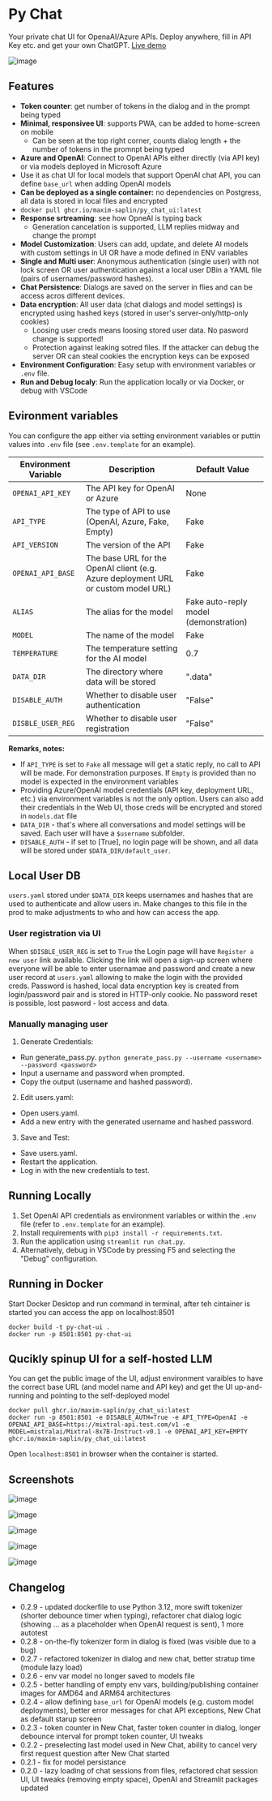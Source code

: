 # Py Chat

Your private chat UI for OpenaAI/Azure APIs. Deploy anywhere, fill in API Key etc. and get your own ChatGPT. [Live demo](https://pychatui.streamlit.app)

![image](https://github.com/maxim-saplin/py_chat_ui/assets/7947027/b097f9bd-795b-44cc-acfd-931b1e889699)

## Features

- **Token counter**: get number of tokens in the dialog and in the prompt being typed
- **Minimal, responsivee UI**: supports PWA, can be added to home-screen on mobile
  - Can be seen at the top right corner, counts dialog length + the number of tokens in the promnpt being typed
- **Azure and OpenAI**: Connect to OpenAI APIs either directly (via API key) or via models deployed in Microsoft Azure
 - Use it as chat UI for local models that support OpenAI chat API, you can define `base_url` when adding OpenAI models
- **Can be deployed as a single container:** no dependencies on Postgress, all data is stored in local files and encrypted
-   `docker pull ghcr.io/maxim-saplin/py_chat_ui:latest`
- **Response srtreaming**: see how OpneAI is typing back
  - Generation cancelation is supported, LLM replies midway and change the prompt
- **Model Customization**: Users can add, update, and delete AI models with custom settings in UI OR have a mode defined in ENV variables
- **Single and Multi user**: Anonymous authentication (single user) with not lock screen OR user authentication against a local user DBin a YAML file (pairs of usernames/password hashes).
- **Chat Persistence**: Dialogs are saved on the server in flies and can be access acros different devices.
- **Data encryption**: All user data (chat dialogs and model settings) is encrypted using hashed keys (stored in user's server-only/http-only cookies)
  - Loosing user creds means loosing stored user data. No pasword change is supported!
  - Protection against leaking sotred files. If the attacker can debug the server OR can steal cookies the encryption keys can be exposed
- **Environment Configuration**: Easy setup with environment variables or `.env` file.
- **Run and Debug localy**: Run the application locally or via Docker, or debug with VSCode

## Evironment variables

You can configure the app either via setting environment variables or puttin values into `.env` file (see `.env.template` for an example).

| Environment Variable | Description | Default Value |
|----------------------|-------------|---------------|
| `OPENAI_API_KEY`     | The API key for OpenAI or Azure | None |
| `API_TYPE`           | The type of API to use (OpenAI, Azure, Fake, Empty) | Fake |
| `API_VERSION`        | The version of the API | Fake |
| `OPENAI_API_BASE`    | The base URL for the OpenAI client (e.g. Azure deployment URL or custom model URL) | Fake |
| `ALIAS`              | The alias for the model | Fake auto-reply model (demonstration) |
| `MODEL`              | The name of the model | Fake |
| `TEMPERATURE`        | The temperature setting for the AI model | 0.7 |
| `DATA_DIR`           | The directory where data will be stored | ".data" |
| `DISABLE_AUTH`       | Whether to disable user authentication | "False" |
| `DISBLE_USER_REG`     | Whether to disable user registration | "False" |

**Remarks, notes:**
- If `API_TYPE` is set to `Fake` all message will get a static reply, no call to API will be made. For demonstration purposes. If `Empty` is provided than no model is expected in the environment variables
- Providing  Azure/OpenAI model credentials (API key, deployment URL, etc.) via environment variables is not the only option. Users can also add their credentials in the Web UI, those creds will be encrypted and stored in `models.dat` file
- `DATA_DIR` - that's where all conversations and model settings will be saved. Each user will have a `$username` subfolder.
- `DISABLE_AUTH` - if set to [True], no login page will be shown, and all data will be stored under `$DATA_DIR/default_user`.

## Local User DB

`users.yaml` stored under `$DATA_DIR` keeps usernames and hashes that are used to authenticate and allow users in. Make changes to this file in the prod to make adjustments to who and how can access the app.

### User registration via UI

When `$DISBLE_USER_REG` is set to `True` the Login page will have `Register a new user` link available. Clicking the link will open a sign-up screen where everyone will be able to enter usernamae and password and create a new user record at `users.yaml` allowing to make the login with the provided creds. Password is hashed, local data encryption key is created from login/password pair and is stored in HTTP-only cookie. No password reset is possible, lost pasword - lost access and data.

### Manually managing user

1. Generate Credentials:
- Run generate_pass.py.
  `python generate_pass.py --username <username> --password <password>`
- Input a username and password when prompted.
- Copy the output (username and hashed password).

2. Edit users.yaml:
- Open users.yaml.
- Add a new entry with the generated username and hashed password.

3. Save and Test:
- Save users.yaml.
- Restart the application.
- Log in with the new credentials to test.

## Running Locally

1. Set OpenAI API credentials as environment variables or within the `.env` file (refer to `.env.template` for an example).
2. Install requirements with `pip3 install -r requirements.txt`.
3. Run the application using `streamlit run chat.py`.
4. Alternatively, debug in VSCode by pressing F5 and selecting the "Debug" configuration.

## Running in Docker

Start Docker Desktop and run command in terminal, after teh cintainer is started you can access the app on localhost:8501

```
docker build -t py-chat-ui .
docker run -p 8501:8501 py-chat-ui
```

## Qucikly spinup UI for a self-hosted LLM

You can get the public image of the UI, adjust environment varaibles to have the correct base URL (and model name and API key) and get
the UI up-and-running and pointing to the self-deployed model 

```
docker pull ghcr.io/maxim-saplin/py_chat_ui:latest
docker run -p 8501:8501 -e DISABLE_AUTH=True -e API_TYPE=OpenAI -e OPENAI_API_BASE=https://mixtral-api.test.com/v1 -e MODEL=mistralai/Mixtral-8x7B-Instruct-v0.1 -e OPENAI_API_KEY=EMPTY ghcr.io/maxim-saplin/py_chat_ui:latest
```

Open `localhost:8501` in browser when the container is started.

## Screenshots

![image](https://github.com/maxim-saplin/py_chat_ui/assets/7947027/4f318108-3fa6-4e3d-b416-d1bf1535c58c)

![image](https://github.com/maxim-saplin/py_chat_ui/assets/7947027/cca8095f-1bad-443e-a911-3c650d035b9c)

![image](https://github.com/maxim-saplin/py_chat_ui/assets/7947027/37f988e4-ea53-4642-b457-4c3ba619fb92)

![image](https://github.com/maxim-saplin/py_chat_ui/assets/7947027/8d242ffd-88b1-4d63-88d8-6e5a214cfbe9)

![image](https://github.com/maxim-saplin/py_chat_ui/assets/7947027/5e00aa12-a8ee-45e1-8493-e5a113a06e8c)

## Changelog

- 0.2.9 - updated dockerfile to use Python 3.12, more swift tokenizer (shorter debounce timer when typing), refactorer chat dialog logic (showing ... as a placeholder when OpenAI request is sent), 1 more autotest
- 0.2.8 - on-the-fly tokenizer form in dialog is fixed (was visible due to a bug)
- 0.2.7 - refactored tokenizer in dialog and new chat, better stratup time (module lazy load)
- 0.2.6 - env var model no longer saved to models file
- 0.2.5 - better handling of empty env vars, building/publishing container images for AMD64 and ARM64 architectures
- 0.2.4 - allow defining `base_url` for OpenAI models (e.g. custom model deployments), better error messages for chat API exceptions, New Chat as default starup screen
- 0.2.3 - token counter in New Chat, faster token counter in dialog, longer debounce interval for prompt token counter, UI tweaks
- 0.2.2 - preselecting last model used in New Chat, ability to cancel very first request question after New Chat started
- 0.2.1 - fix for model persistance
- 0.2.0 - lazy loading of chat sessions from files, refactored chat session UI, UI tweaks (removing empty space), OpenAI and Streamlit packages updated
